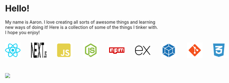 <h1>Hello!</h1> 
<p style="margin-bottom: 25px;">
My name is Aaron. I love creating all sorts of awesome things and learning new ways of doing it! Here is a collection of some of the things I tinker with. I hope you enjoy!
</p>

<div style="display: flex; gap: 35px; margin-bottom: 50px;">
  <img style="height: 50px; width: 50px;" src="https://github.com/Erbnlegend/Erbnlegend/blob/main/react.svg" />
  <img style="height: 50px; width: 50px;" src="https://github.com/Erbnlegend/Erbnlegend/blob/main/next.svg" />  
  <img style="height: 50px; width: 50px;" src="https://github.com/Erbnlegend/Erbnlegend/blob/main/js.svg" />
  <img style="height: 50px; width: 50px;" src="https://github.com/Erbnlegend/Erbnlegend/blob/main/nodejs.svg" />
  <img style="height: 50px; width: 50px;" src="https://github.com/Erbnlegend/Erbnlegend/blob/main/icons8-npm.svg" />
  <img style="height: 50px; width: 50px;" src="https://github.com/Erbnlegend/Erbnlegend/blob/main/icons8-express-js.svg" />
  <img style="height: 50px; width: 50px;" src="https://github.com/Erbnlegend/Erbnlegend/blob/main/webpack.svg" />
  <img style="height: 50px; width: 50px;" src="https://github.com/Erbnlegend/Erbnlegend/blob/main/icons8-git.svg" />
  <img style="height: 50px; width: 50px;" src="https://github.com/Erbnlegend/Erbnlegend/blob/main/css3.svg" />
  <img style="height: 50px; width: 50px;" src="https://github.com/Erbnlegend/Erbnlegend/blob/main/postcss.svg" />
  <img style="height: 50px; width: 50px;" src="https://github.com/Erbnlegend/Erbnlegend/blob/main/html5.svg" />
</div>

<a href="https://github.com/anuraghazra/github-readme-stats">
  <img align="left" src="https://github-readme-stats.vercel.app/api/top-langs/?username=Erbnlegend&theme=dark&repo=github-readme-stats" />
</a>


